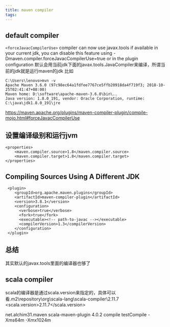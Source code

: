 ```yaml
---
title: maven compiler
tags:
---
```


## default compiler
`<forceJavacCompilerUse>`
compiler can now use javax.tools if available in your current jdk, you can disable this feature using -Dmaven.compiler.forceJavacCompilerUse=true or in the plugin configuration
默认会用当前jdk下面的javax.tools.JavaCompiler来编译，所谓当前的jdk就是运行maven的jdk
比如
```
C:\Users\lenovo>mvn -v
Apache Maven 3.6.0 (97c98ec64a1fdfee7767ce5ffb20918da4f719f3; 2018-10-25T02:41:47+08:00)
Maven home: D:\software\apache-maven-3.6.0\bin\..
Java version: 1.8.0_191, vendor: Oracle Corporation, runtime: C:\java\jdk1.8.0_191\jre
```
https://maven.apache.org/plugins/maven-compiler-plugin/compile-mojo.html#forceJavacCompilerUse

## 设置编译级别和运行jvm
```
<properties>
    <maven.compiler.source>1.8</maven.compiler.source>
    <maven.compiler.target>1.8</maven.compiler.target>
</properties>
```

## Compiling Sources Using A Different JDK
```
 <plugin>
    <groupId>org.apache.maven.plugins</groupId>
    <artifactId>maven-compiler-plugin</artifactId>
    <version>3.8.1</version>
    <configuration>
      <verbose>true</verbose>
      <fork>true</fork>
      <executable><!-- path-to-javac --></executable>
      <compilerVersion>1.3</compilerVersion>
    </configuration>
 </plugin>
```

## 总结
其实默认的javax.tools里面的编译器也够了

## scala compiler
scala的编译器是通过scala.version来指定的，具体可以看.m2\repository\org\scala-lang\scala-compiler\2.11.7
<properties>
    <!--specify scala compiler, 2.12 will fail-->
    <!--.m2\repository\org\scala-lang\scala-compiler\2.11.7-->
    <!--you can find that the jars are named with 2.11 scala, D:\software\spark-2.4.1-bin-hadoop2.7\jars\spark-core_2.11-2.4.1.jar-->
    <scala.version>2.11.7</scala.version>
</properties>

<plugin>
    <groupId>net.alchim31.maven</groupId>
    <artifactId>scala-maven-plugin</artifactId>
    <version>4.0.2</version>
    <executions>
        <execution>
            <goals>
                <goal>compile</goal>
                <goal>testCompile</goal>
            </goals>
        </execution>
    </executions>
    <configuration>
        <jvmArgs>
            <jvmArg>-Xms64m</jvmArg>
            <jvmArg>-Xmx1024m</jvmArg>
        </jvmArgs>
    </configuration>
</plugin>